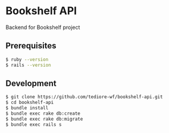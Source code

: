 # Bookshelf API

Backend for Bookshelf project

## Prerequisites

```bash
$ ruby --version
$ rails --version
```

## Development

```bash
$ git clone https://github.com/tediore-wf/bookshelf-api.git
$ cd bookshelf-api
$ bundle install
$ bundle exec rake db:create
$ bundle exec rake db:migrate
$ bundle exec rails s
```
